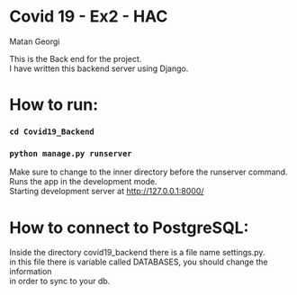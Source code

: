 # Covid 19 - Ex2 - HAC
Matan Georgi

This is the Back end for the project.\
I have written this backend server using Django.

# How to run:
### `cd Covid19_Backend`
### `python manage.py runserver`

Make sure to change to the inner directory before the runserver command.\
Runs the app in the development mode.\
Starting development server at http://127.0.0.1:8000/


# How to connect to PostgreSQL:
Inside the directory covid19_backend there is a file name settings.py.\
in this file there is variable called DATABASES, you should change the information\
in order to sync to your db.
